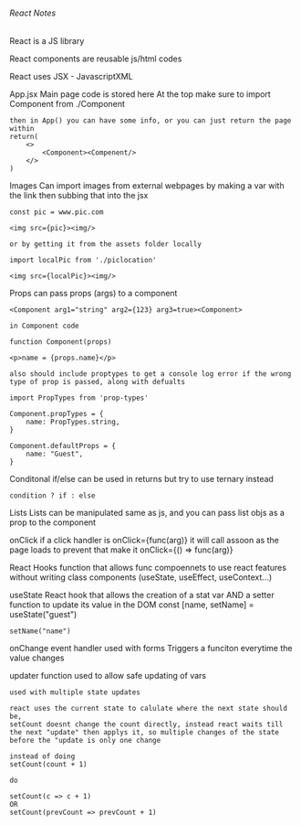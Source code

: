 ###### React Notes

React is a JS library

React components are reusable js/html codes

React uses JSX - JavascriptXML

App.jsx 
    Main page code is stored here
    At the top make sure to import Component from ./Component

    then in App() you can have some info, or you can just return the page within 
    return(
        <>
            <Component><Compenent/>
        </> 
    )

Images
    Can import images from external webpages by making a var with the link then subbing that into the jsx

    const pic = www.pic.com

    <img src={pic}><img/>

    or by getting it from the assets folder locally

    import localPic from './piclocation'

    <img src={localPic}><img/>

Props
    can pass props (args) to a component

    <Component arg1="string" arg2={123} arg3=true><Component>

    in Component code
    
    function Component(props)

    <p>name = {props.name}</p>

    also should include proptypes to get a console log error if the wrong type of prop is passed, along with defualts

    import PropTypes from 'prop-types'

    Component.propTypes = {
        name: PropTypes.string,
    }

    Component.defaultProps = {
        name: "Guest",
    }

Conditonal
    if/else can be used in returns but try to use ternary instead

    condition ? if : else

Lists
    Lists can be manipulated same as js, and you can pass list objs as a prop to the component

onClick
    if a click handler is 
        onClick={func(arg)}
    it will call assoon as the page loads
    to prevent that make it 
        onClick={() => func(arg)}

React Hooks
    function that allows func compoennets to use react features without writing class components (useState, useEffect, useContext...)

useState
    React hook that allows the creation of a stat var AND a setter function to update its value in the DOM
    const [name, setName] = useState("guest")

    setName("name")

onChange
    event handler used with forms
    Triggers a funciton everytime the value changes

updater function
    used to allow safe updating of vars

    used with multiple state updates

    react uses the current state to calulate where the next state should be, 
    setCount doesnt change the count directly, instead react waits till the next "update" then applys it, so multiple changes of the state before the "update is only one change

    instead of doing
    setCount(count + 1)

    do 

    setCount(c => c + 1)
    OR
    setCount(prevCount => prevCount + 1)
